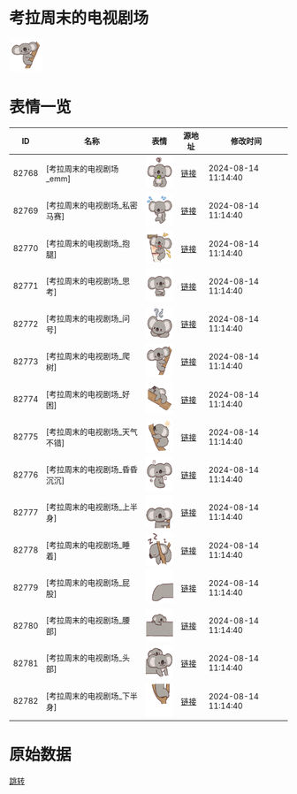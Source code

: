 # 考拉周末的电视剧场

<img src="./cover.png" height="60" alt="cover" />

# 表情一览

|ID|名称|表情|源地址|修改时间|
|----|----|----|----|----|
|82768|[考拉周末的电视剧场_emm]|<img src="./pic/082768_%5B考拉周末的电视剧场_emm%5D.png" height="60" alt="emm"/>|[链接](https://i0.hdslb.com/bfs/garb/283b60e98722216e043161de4f8006dcb6218539.png)|2024-08-14 11:14:40|
|82769|[考拉周末的电视剧场_私密马赛]|<img src="./pic/082769_%5B考拉周末的电视剧场_私密马赛%5D.png" height="60" alt="私密马赛"/>|[链接](https://i0.hdslb.com/bfs/garb/3c01a28575581c407336bee8b701fc5b4b930c20.png)|2024-08-14 11:14:40|
|82770|[考拉周末的电视剧场_抱腿]|<img src="./pic/082770_%5B考拉周末的电视剧场_抱腿%5D.png" height="60" alt="抱腿"/>|[链接](https://i0.hdslb.com/bfs/garb/00802caf53205af68121e5172b951922aed146bd.png)|2024-08-14 11:14:40|
|82771|[考拉周末的电视剧场_思考]|<img src="./pic/082771_%5B考拉周末的电视剧场_思考%5D.png" height="60" alt="思考"/>|[链接](https://i0.hdslb.com/bfs/garb/399693894fb4ad19353a857fcd5d7ab8f455cd03.png)|2024-08-14 11:14:40|
|82772|[考拉周末的电视剧场_问号]|<img src="./pic/082772_%5B考拉周末的电视剧场_问号%5D.png" height="60" alt="问号"/>|[链接](https://i0.hdslb.com/bfs/garb/92dff6ee359a2e2bc9c81499ba0b09da1d6ee246.png)|2024-08-14 11:14:40|
|82773|[考拉周末的电视剧场_爬树]|<img src="./pic/082773_%5B考拉周末的电视剧场_爬树%5D.png" height="60" alt="爬树"/>|[链接](https://i0.hdslb.com/bfs/garb/00045a4cf5ba5a62bbf1a785d8f116d25b9d4400.png)|2024-08-14 11:14:40|
|82774|[考拉周末的电视剧场_好困]|<img src="./pic/082774_%5B考拉周末的电视剧场_好困%5D.png" height="60" alt="好困"/>|[链接](https://i0.hdslb.com/bfs/garb/1399cad521edd17ea4ac88437761f761d8453340.png)|2024-08-14 11:14:40|
|82775|[考拉周末的电视剧场_天气不错]|<img src="./pic/082775_%5B考拉周末的电视剧场_天气不错%5D.png" height="60" alt="天气不错"/>|[链接](https://i0.hdslb.com/bfs/garb/040d92fdea3713fed497ad4f1cc3de0453641a8a.png)|2024-08-14 11:14:40|
|82776|[考拉周末的电视剧场_昏昏沉沉]|<img src="./pic/082776_%5B考拉周末的电视剧场_昏昏沉沉%5D.png" height="60" alt="昏昏沉沉"/>|[链接](https://i0.hdslb.com/bfs/garb/253c42f506f58babd8f8e2965ed199b656403544.png)|2024-08-14 11:14:40|
|82777|[考拉周末的电视剧场_上半身]|<img src="./pic/082777_%5B考拉周末的电视剧场_上半身%5D.png" height="60" alt="上半身"/>|[链接](https://i0.hdslb.com/bfs/garb/d05e39b706f71bf9d7f1be8c03fad20818445d7b.png)|2024-08-14 11:14:40|
|82778|[考拉周末的电视剧场_睡着]|<img src="./pic/082778_%5B考拉周末的电视剧场_睡着%5D.png" height="60" alt="睡着"/>|[链接](https://i0.hdslb.com/bfs/garb/56abb71498b0da587476c70bdcb8c9d701e763c5.png)|2024-08-14 11:14:40|
|82779|[考拉周末的电视剧场_屁股]|<img src="./pic/082779_%5B考拉周末的电视剧场_屁股%5D.png" height="60" alt="屁股"/>|[链接](https://i0.hdslb.com/bfs/garb/44182e5847ea0d0f769caa7f8ea930ef8b5d70d5.png)|2024-08-14 11:14:40|
|82780|[考拉周末的电视剧场_腰部]|<img src="./pic/082780_%5B考拉周末的电视剧场_腰部%5D.png" height="60" alt="腰部"/>|[链接](https://i0.hdslb.com/bfs/garb/f514a16ac30c11d9ed81eda9f5ec295b5c696745.png)|2024-08-14 11:14:40|
|82781|[考拉周末的电视剧场_头部]|<img src="./pic/082781_%5B考拉周末的电视剧场_头部%5D.png" height="60" alt="头部"/>|[链接](https://i0.hdslb.com/bfs/garb/a9b5fe0d9455663b5fa1c100331d339b12ebf626.png)|2024-08-14 11:14:40|
|82782|[考拉周末的电视剧场_下半身]|<img src="./pic/082782_%5B考拉周末的电视剧场_下半身%5D.png" height="60" alt="下半身"/>|[链接](https://i0.hdslb.com/bfs/garb/d036ea5644ce25926c98e5a4bb88b00875c7616b.png)|2024-08-14 11:14:40|

# 原始数据

[跳转](./raw.json)

